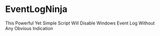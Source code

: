 # EventLogNinja
This Powerful Yet Simple Script Will Disable Windows Event Log Without Any Obvious Indication
